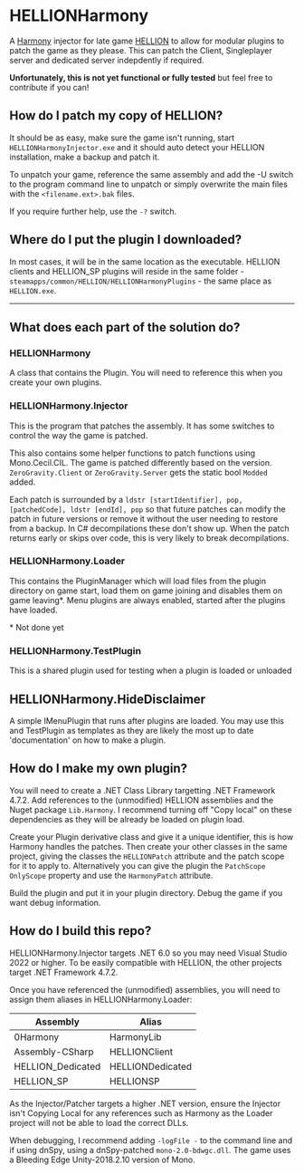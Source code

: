 # HELLIONHarmony

A [Harmony](https://github.com/pardeike/Harmony) injector for late game [HELLION](https://store.steampowered.com/app/588210/HELLION/) to allow for modular plugins to patch the game as they please. This can patch the Client, Singleplayer server and dedicated server indepdently if required. 

**Unfortunately, this is not yet functional or fully tested** but feel free to contribute if you can!

## How do I patch my copy of HELLION?

It should be as easy, make sure the game isn't running, start `HELLIONHarmonyInjector.exe` and it should auto detect your HELLION installation, make a backup and patch it. 

To unpatch your game, reference the same assembly and add the -U switch to the program command line to unpatch or simply overwrite the main files with the `<filename.ext>.bak` files. 

If you require further help, use the `-?` switch. 

## Where do I put the plugin I downloaded?
In most cases, it will be in the same location as the executable. HELLION clients and HELLION_SP plugins will reside in the same folder - `steamapps/common/HELLION/HELLIONHarmonyPlugins` - the same place as `HELLION.exe`. 

---

## What does each part of the solution do?

### HELLIONHarmony
A class that contains the Plugin. You will need to reference this when you create your own plugins. 

###  HELLIONHarmony.Injector
This is the program that patches the assembly. It has some switches to control the way the game is patched. 

This also contains some helper functions to patch functions using Mono.Cecil.CIL. The game is patched differently based on the version. `ZeroGravity.Client` or `ZeroGravity.Server` gets the static bool `Modded` added. 

Each patch is surrounded by a `ldstr [startIdentifier], pop, [patchedCode], ldstr [endId], pop` so that future patches can modify the patch in future versions or remove it without the user needing to restore from a backup. In C# decompilations these don't show up. When the patch returns early or skips over code, this is very likely to break decompilations. 

### HELLIONHarmony.Loader
This contains the PluginManager which will load files from the plugin directory on game start, load them on game joining and disables them on game leaving\*. Menu plugins are always enabled, started after the plugins have loaded. 

\* Not done yet

### HELLIONHarmony.TestPlugin
This is a shared plugin used for testing when a plugin is loaded or unloaded

## HELLIONHarmony.HideDisclaimer
A simple IMenuPlugin that runs after plugins are loaded. You may use this and TestPlugin as templates as they are likely the most up to date 'documentation' on how to make a plugin. 

## How do I make my own plugin?

You will need to create a .NET Class Library targetting .NET Framework 4.7.2. Add references to the (unmodified) HELLION assemblies and the Nuget package `Lib.Harmony`. I recommend turning off "Copy local" on these dependencies as they will be already be loaded on plugin load.

Create your Plugin derivative class and give it a unique identifier, this is how Harmony handles the patches. Then create your other classes in the same project, giving the classes the `HELLIONPatch` attribute and the patch scope for it to apply to. Alternatively you can give the plugin the `PatchScope OnlyScope` property and use the `HarmonyPatch` attribute. 

Build the plugin and put it in your plugin directory. Debug the game if you want debug information. 

## How do I build this repo?

HELLIONHarmony.Injector targets .NET 6.0 so you may need Visual Studio 2022 or higher. To be easily compatible with HELLION, the other projects target .NET Framework 4.7.2. 

Once you have referenced the (unmodified) assemblies, you will need to assign them aliases in HELLIONHarmony.Loader:

|Assembly|Alias|
|---|---|
| 0Harmony | HarmonyLib |
| Assembly-CSharp | HELLIONClient |
| HELLION_Dedicated | HELLIONDedicated |
| HELLION_SP | HELLIONSP |

As the Injector/Patcher targets a higher .NET version, ensure the Injector isn't Copying Local for any references such as Harmony as the Loader project will not be able to load the correct DLLs. 

When debugging, I recommend adding `-logFile -` to the command line and if using dnSpy, using a dnSpy-patched `mono-2.0-bdwgc.dll`. The game uses a Bleeding Edge Unity-2018.2.10 version of Mono. 